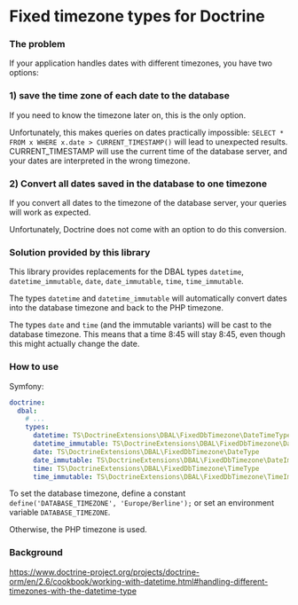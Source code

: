 Fixed timezone types for Doctrine 
=================================


### The problem

If your application handles dates with different timezones, you 
have two options:


### 1) save the time zone of each date to the database

If you need to know the timezone later on, this is the only option. 

Unfortunately, this makes queries on dates practically impossible:
`SELECT * FROM x WHERE x.date > CURRENT_TIMESTAMP()` will lead to 
unexpected results. CURRENT_TIMESTAMP will use the current time of
the database server, and your dates are interpreted in the wrong 
timezone.


### 2) Convert all dates saved in the database to one timezone

If you convert all dates to the timezone of the database server, 
your queries will work as expected. 

Unfortunately, Doctrine does not come with an option to do this 
conversion. 


### Solution provided by this library

This library provides replacements for the DBAL types `datetime`, 
`datetime_immutable`, `date`, `date_immutable`, `time`, `time_immutable`. 

The types `datetime` and `datetime_immutable` will automatically 
convert dates into the database timezone and back to the PHP timezone. 

The types `date` and `time` (and the immutable variants) will be cast 
to the database timezone. This means that a time 8:45 will stay 8:45, 
even though this might actually change the date. 


### How to use

Symfony:

```yaml
doctrine:
  dbal:
    # ...
    types:
      datetime: TS\DoctrineExtensions\DBAL\FixedDbTimezone\DateTimeType
      datetime_immutable: TS\DoctrineExtensions\DBAL\FixedDbTimezone\DateTimeImmutableType
      date: TS\DoctrineExtensions\DBAL\FixedDbTimezone\DateType
      date_immutable: TS\DoctrineExtensions\DBAL\FixedDbTimezone\DateImmutableType
      time: TS\DoctrineExtensions\DBAL\FixedDbTimezone\TimeType
      time_immutable: TS\DoctrineExtensions\DBAL\FixedDbTimezone\TimeImmutableType
```


To set the database timezone, define a constant 
`define('DATABASE_TIMEZONE', 'Europe/Berline');` or 
set an environment variable `DATABASE_TIMEZONE`.

Otherwise, the PHP timezone is used.


### Background

https://www.doctrine-project.org/projects/doctrine-orm/en/2.6/cookbook/working-with-datetime.html#handling-different-timezones-with-the-datetime-type
